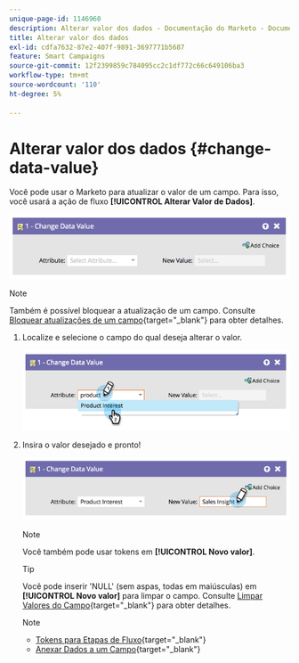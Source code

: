 ```yaml
---
unique-page-id: 1146960
description: Alterar valor dos dados - Documentação do Marketo - Documentação do produto
title: Alterar valor dos dados
exl-id: cdfa7632-87e2-407f-9891-3697771b5687
feature: Smart Campaigns
source-git-commit: 12f2399859c784095cc2c1df772c66c649106ba3
workflow-type: tm+mt
source-wordcount: '110'
ht-degree: 5%

---
```


# Alterar valor dos dados {#change-data-value}

Você pode usar o Marketo para atualizar o valor de um campo. Para isso, você usará a ação de fluxo **[!UICONTROL Alterar Valor de Dados]**.

![](assets/change-data-value-1.png)

>[!NOTE]
>
>Também é possível bloquear a atualização de um campo. Consulte [Bloquear atualizações de um campo](/help/marketo/product-docs/administration/field-management/block-updates-to-a-field.md){target="_blank"} para obter detalhes.

1. Localize e selecione o campo do qual deseja alterar o valor.

   ![](assets/change-data-value-2.png)

1. Insira o valor desejado e pronto!

   ![](assets/change-data-value-3.png)

   >[!NOTE]
   >
   >Você também pode usar tokens em **[!UICONTROL Novo valor]**.

   >[!TIP]
   >
   >Você pode inserir &#39;NULL&#39; (sem aspas, todas em maiúsculas) em **[!UICONTROL Novo valor]** para limpar o campo. Consulte [Limpar Valores do Campo](/help/marketo/product-docs/core-marketo-concepts/smart-campaigns/flow-actions/clear-field-values.md){target="_blank"} para obter detalhes.

   >[!NOTE]
   >
   >* [Tokens para Etapas de Fluxo](/help/marketo/product-docs/core-marketo-concepts/smart-campaigns/flow-actions/use-tokens-in-flow-steps.md){target="_blank"}
   >* [Anexar Dados a um Campo](/help/marketo/product-docs/core-marketo-concepts/smart-campaigns/flow-actions/append-data-to-a-field.md){target="_blank"}
